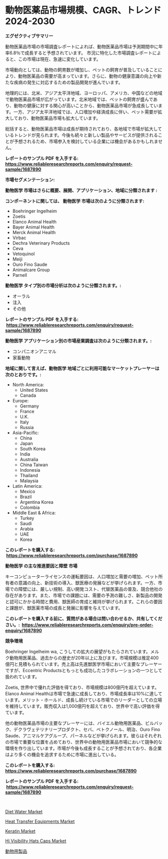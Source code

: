 <p><h1>動物医薬品市場規模、CAGR、トレンド 2024-2030</h1></p><p><strong>エグゼクティブサマリー</strong></p>
<p><p>動物医薬品市場の市場調査レポートによれば、動物医薬品市場は予測期間中に年率6.8％で成長すると予想されています。 市況に特化した市場調査レポートによると、この市場は現在、急速に変化しています。</p><p>市場動向としては、動物の飼育数が増加し、ペットの飼育が普及していることにより、動物医薬品の需要が高まっています。さらに、動物の健康意識の向上や新たな疾病の発生に対応するための製品開発が進んでいます。</p><p>地理的には、北米、アジア太平洋地域、ヨーロッパ、アメリカ、中国などの地域で動物医薬品市場が広がっています。北米地域では、ペットの飼育が盛んであり、動物の健康に対する関心が高いことから、動物医薬品市場が急成長しています。一方、アジア太平洋地域では、人口増加や経済成長に伴い、ペット需要が拡大しており、動物医薬品市場も拡大しています。</p><p>総括すると、動物医薬品市場は成長が期待されており、各地域で市場が拡大しているトレンドが見られます。今後も続々と新しい製品やサービスが提供されることが予想されるため、市場参入を検討している企業には機会があるかもしれません。</p></p>
<p><strong>レポートのサンプル PDF を入手する: <a href="https://www.reliableresearchreports.com/enquiry/request-sample/1687890">https://www.reliableresearchreports.com/enquiry/request-sample/1687890</a></strong></p>
<p><strong>市場セグメンテーション:</strong></p>
<p><strong> 動物医学 市場はさらに概要、展開、アプリケーション、地域に分類されます :</strong></p>
<p><strong>コンポーネントに関しては、 動物医学 市場は次のように分類されます: &nbsp;</strong></p>
<p><ul><li>Boehringer Ingelheim</li><li>Zoetis</li><li>Elanco Animal Health</li><li>Bayer Animal Health</li><li>Merck Animal Health</li><li>Virbac</li><li>Dechra Veterinary Products</li><li>Ceva</li><li>Vetoquinol</li><li>Meiji</li><li>Ouro Fino Saude</li><li>Animalcare Group</li><li>Parnell</li></ul></p>
<p><strong> 動物医学 タイプ別の市場分析は次のように分類されます。:</strong></p>
<p><ul><li>オーラル</li><li>注入</li><li>その他</li></ul></p>
<p><strong>レポートのサンプル PDF を入手する: &nbsp;<a href="https://www.reliableresearchreports.com/enquiry/request-sample/1687890">https://www.reliableresearchreports.com/enquiry/request-sample/1687890</a></strong></p>
<p><strong> 動物医学 アプリケーション別の市場産業調査は次のように分類されます。:</strong></p>
<p><ul><li>コンパニオンアニマル</li><li>家畜動物</li></ul></p>
<p><strong>地域に関して言えば、動物医学 地域ごとに利用可能なマーケットプレーヤーは次のとおりです。:</strong></p>
<p><ul>
    <li>
        North America:
        <ul>
            <li>United States</li>
            <li>Canada</li>
        </ul>
    </li>
    <li>
        Europe:
        <ul>
            <li>Germany</li>
            <li>France</li>
            <li>U.K.</li>
            <li>Italy</li>
            <li>Russia</li>
        </ul>
    </li>
    <li>
        Asia-Pacific:
        <ul>
            <li>China</li>
            <li>Japan</li>
            <li>South Korea</li>
            <li>India</li>
            <li>Australia</li>
            <li>China Taiwan</li>
            <li>Indonesia</li>
            <li>Thailand</li>
            <li>Malaysia</li>
        </ul>
    </li>
    <li>
        Latin America:
        <ul>
            <li>Mexico</li>
            <li>Brazil</li>
            <li>Argentina Korea</li>
            <li>Colombia</li>
        </ul>
    </li>
    <li>
        Middle East & Africa:
        <ul>
            <li>Turkey</li>
            <li>Saudi</li>
            <li>Arabia</li>
            <li>UAE</li>
            <li>Korea</li>
        </ul>
    </li>
    </ul></p>
<p><strong>このレポートを購入する: &nbsp;<a href="https://www.reliableresearchreports.com/purchase/1687890">https://www.reliableresearchreports.com/purchase/1687890</a></strong></p>
<p><strong>動物医学 の主な推進要因と障壁 市場</strong></p>
<p><p>キーコンピューターライセンスの運転要因は、人口増加と需要の増加、ペット所有者の意識の向上、新技術の導入、獣医療の発展などが挙げられます。一方、市場での障壁には、厳しい規制、高い開発コスト、代替医薬品の普及、競合他社の存在があります。また、市場での課題には、需要の予測の難しさ、新製品の開発と認可にかかる時間と費用、獣医師の育成と維持が挙げられます。これらの要因と課題が、獣医薬市場の成長と発展に影響を与えています。</p></p>
<p><strong>このレポートを購入する前に、質問がある場合は問い合わせるか、共有してください。:&nbsp; <a href="https://www.reliableresearchreports.com/enquiry/pre-order-enquiry/1687890">https://www.reliableresearchreports.com/enquiry/pre-order-enquiry/1687890</a></strong></p>
<p><strong>競争環境</strong></p>
<p><p>Boehringer Ingelheim wa, こうしての拡大の展望がもたらされています。メルク動物用医薬品、過去からの歴史が20年以上に及びます。市場規模は推定400億円と見積もられています。売上高は先進獣医学市場において主要なプレーヤーですが、Eccentric Productsともっとも成功したコラボレーションの一つとして扱われています。</p><p>Zoetis, 世界中で優れた評価を得ており、市場規模は800億円を超えています。Elanco Animal Healthは市場で急速に成長しており、市場成長率は10%に達しています。メリット・ホールド、成長し続けている市場でのリーダーとしての立場を維持しています。販売収入は1,000億円を超えており、世界中で高い評価を得ています。</p><p>他の動物医薬品市場の主要なプレーヤーには、バイエル動物用医薬品、ビルバック、デクラヴェテリナリープロダクト、セバ、ベトクノール、明治、Ouro Fino Saude、アニマルケアグループ、パーネルなどが挙げられます。彼らはそれぞれの市場で重要な位置を占めており、世界中の動物用医薬品市場において競争的な環境を作り出しています。市場が今後も成長することが予想されており、各企業はより多くの機会を追求するために市場に進出している。</p></p>
<p><strong>このレポートを購入する: &nbsp; <a href="https://www.reliableresearchreports.com/purchase/1687890">https://www.reliableresearchreports.com/purchase/1687890</a></strong></p>
<p><strong>レポートのサンプル PDF を入手する: &nbsp;<a href="https://www.reliableresearchreports.com/enquiry/request-sample/1687890">https://www.reliableresearchreports.com/enquiry/request-sample/1687890</a></strong><strong></strong></p>
<p>&nbsp;</p>
<p><p><a href="https://view.publitas.com/reportprime-1/diet-water-market-size-global-industry-overview-market-segmentation-and-forecast-2024-to-2031/">Diet Water Market</a></p><p><a href="https://skillful-vermicelli-b89.notion.site/Global-Heat-Transfer-Equipments-Market-Size-and-Market-Trends-Insights-and-Projections-from-2024-to-c0347e52f3084a6bb2fa576541cafba0">Heat Transfer Equipments Market</a></p><p><a href="https://github.com/CliffMedina6/Market-Research-Report-List-3/blob/main/keratin-market.md">Keratin Market</a></p><p><a href="https://issuu.com/reportprime-2/docs/hi-visibility-hats-caps-market-size-2030.pptx">Hi Visibility Hats Caps Market</a></p><p><a href="https://github.com/cbigkbh02719/Market-Research-Report-List-1/blob/main/1394675193327.md">動物用製品</a></p></p>